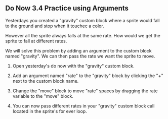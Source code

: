 ## Do Now 3.4 Practice using Arguments

Yesterdays you created a "gravity" custom block where a sprite would fall to the ground and stop when it touchec a color.

However all the sprite always falls at the same rate.  How would we get the sprite to fall at different rates.

We will solve this problem by adding an argument to the custom block named "gravity".  We can then pass the rate we want the sprite to move.

1. Open yesterday's do now with the "gravity" custom block.

2. Add an argument named "rate" to the "gravity" block by clicking the "+" next to the custom block name.

3. Change the "move" block to move "rate" spaces by dragging the rate variable to the "move" block.

4. You can now pass different rates in your "gravity" custom block call located in the sprite's for ever loop.
